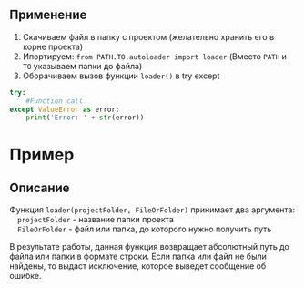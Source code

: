 ## Применение
1. Скачиваем файл в папку с проектом (желательно хранить его в корне проекта)
2. Ипортируем: `from PATH.TO.autoloader import loader` (Вместо `PATH` и `TO` указываем папки до файла)
3. Оборачиваем вызов функции `loader()` в try except <br/>
```py 
try: 
    #Function call 
except ValueError as error: 
    print('Error: ' + str(error))
```
# Пример
## Описание
Функция `loader(projectFolder, FileOrFolder)` принимает два аргумента:<br/>
&emsp;`projectFolder` - название папки проекта <br/>
&emsp;`FileOrFolder` - файл или папка, до которого нужно получить путь <br/>

В результате работы, данная функция возвращает абсолютный путь до файла или папки в формате строки. Если папка или файл не были найдены, то выдаст исключение, которое выведет сообщение об ошибке.


    
    
